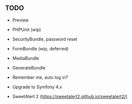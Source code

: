 ## TODO ##
- Preview
- PHPUnit (wip)

- SecurityBundle, password reset
- FormBundle (wip, deferred)
- MediaBundle
- GenerateBundle

- Remember me, auto log in?

- Upgrade to Symfony 4.x

- SweetAlert 2 (https://sweetalert2.github.io/sweetalert2/)